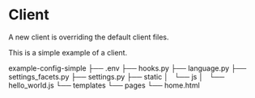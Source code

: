 # Client

A new client is overriding the default client files. 

This is a simple example of a client. 

example-config-simple
├── .env
├── hooks.py
├── language.py
├── settings_facets.py
├── settings.py
├── static
│   └── js
│       └── hello_world.js
└── templates
    └── pages
        └── home.html



